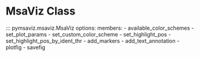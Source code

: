 # MsaViz Class

::: pymsaviz.msaviz.MsaViz
    options:
      members:
        - available_color_schemes
        - set_plot_params
        - set_custom_color_scheme
        - set_highlight_pos
        - set_highlight_pos_by_ident_thr
        - add_markers
        - add_text_annotation
        - plotfig
        - savefig
